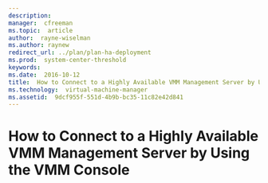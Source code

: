 ```yaml
---
description:  
manager:  cfreeman
ms.topic:  article
author:  rayne-wiselman
ms.author: raynew
redirect_url: ../plan/plan-ha-deployment
ms.prod:  system-center-threshold
keywords:  
ms.date:  2016-10-12
title:  How to Connect to a Highly Available VMM Management Server by Using the VMM Console
ms.technology:  virtual-machine-manager
ms.assetid:  9dcf955f-551d-4b9b-bc35-11c82e42d841
---
```


# How to Connect to a Highly Available VMM Management Server by Using the VMM Console
